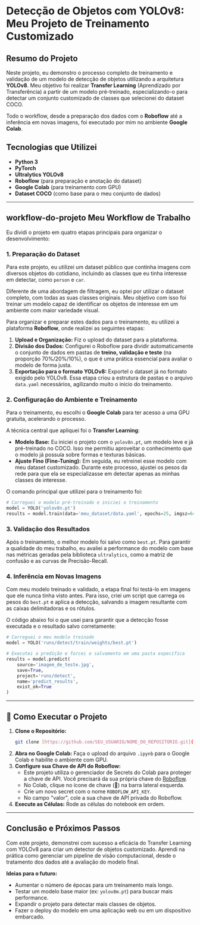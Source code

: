 # Detecção de Objetos com YOLOv8: Meu Projeto de Treinamento Customizado

## Resumo do Projeto
Neste projeto, eu demonstro o processo completo de treinamento e validação de um modelo de detecção de objetos utilizando a arquitetura **YOLOv8**. Meu objetivo foi realizar **Transfer Learning** (Aprendizado por Transferência) a partir de um modelo pré-treinado, especializando-o para detectar um conjunto customizado de classes que selecionei do dataset COCO.

Todo o workflow, desde a preparação dos dados com o **Roboflow** até a inferência em novas imagens, foi executado por mim no ambiente **Google Colab**.

## Tecnologias que Utilizei
- **Python 3**
- **PyTorch**
- **Ultralytics YOLOv8**
- **Roboflow** (para preparação e anotação do dataset)
- **Google Colab** (para treinamento com GPU)
- **Dataset COCO** (como base para o meu conjunto de dados)

---

##  workflow-do-projeto Meu Workflow de Trabalho

Eu dividi o projeto em quatro etapas principais para organizar o desenvolvimento:

### 1. Preparação do Dataset
Para este projeto, eu utilizei um dataset público que continha imagens com diversos objetos do cotidiano, incluindo as classes que eu tinha interesse em detectar, como `person` e `car`.

Diferente de uma abordagem de filtragem, eu optei por utilizar o dataset completo, com todas as suas classes originais. Meu objetivo com isso foi treinar um modelo capaz de identificar os objetos de interesse em um ambiente com maior variedade visual.

Para organizar e preparar estes dados para o treinamento, eu utilizei a plataforma **Roboflow**, onde realizei as seguintes etapas:

1.  **Upload e Organização:** Fiz o upload do dataset para a plataforma.
2.  **Divisão dos Dados:** Configurei o Roboflow para dividir automaticamente o conjunto de dados em pastas de **treino, validação e teste** (na proporção 70%/20%/10%), o que é uma prática essencial para avaliar o modelo de forma justa.
3.  **Exportação para o formato YOLOv8:** ExporteI o dataset já no formato exigido pelo YOLOv8. Essa etapa criou a estrutura de pastas e o arquivo `data.yaml` necessários, agilizando muito o início do treinamento.


### 2. Configuração do Ambiente e Treinamento
Para o treinamento, eu escolhi o **Google Colab** para ter acesso a uma GPU gratuita, acelerando o processo.

A técnica central que apliquei foi o **Transfer Learning**:
-   **Modelo Base:** Eu iniciei o projeto com o `yolov8n.pt`, um modelo leve e já pré-treinado no COCO. Isso me permitiu aproveitar o conhecimento que o modelo já possuía sobre formas e texturas básicas.
-   **Ajuste Fino (Fine-Tuning):** Em seguida, eu retreinei esse modelo com meu dataset customizado. Durante este processo, ajustei os pesos da rede para que ela se especializasse em detectar apenas as minhas classes de interesse.

O comando principal que utilizei para o treinamento foi:
```python
# Carreguei o modelo pré-treinado e iniciei o treinamento
model = YOLO('yolov8n.pt')
results = model.train(data='meu_dataset/data.yaml', epochs=25, imgsz=640)
```

### 3. Validação dos Resultados
Após o treinamento, o melhor modelo foi salvo como `best.pt`. Para garantir a qualidade do meu trabalho, eu avaliei a performance do modelo com base nas métricas geradas pela biblioteca `ultralytics`, como a matriz de confusão e as curvas de Precisão-Recall.

### 4. Inferência em Novas Imagens
Com meu modelo treinado e validado, a etapa final foi testá-lo em imagens que ele nunca tinha visto antes. Para isso, criei um script que carrega os pesos do `best.pt` e aplica a detecção, salvando a imagem resultante com as caixas delimitadoras e os rótulos.

O código abaixo foi o que usei para garantir que a detecção fosse executada e o resultado salvo corretamente:
```python
# Carreguei o meu modelo treinado
model = YOLO('runs/detect/train/weights/best.pt')

# Executei a predição e forcei o salvamento em uma pasta específica
results = model.predict(
    source='imagem_de_teste.jpg',
    save=True,
    project='runs/detect',
    name='predict_results',
    exist_ok=True
)
```

---

## 🚀 Como Executar o Projeto

1.  **Clone o Repositório:**
    ```bash
    git clone [https://github.com/SEU_USUARIO/NOME_DO_REPOSITORIO.git](https://github.com/SEU_USUARIO/NOME_DO_REPOSITORIO.git)
    ```
2.  **Abra no Google Colab:** Faça o upload do arquivo `.ipynb` para o Google Colab e habilite o ambiente com GPU.
3.  **Configure sua Chave de API do Roboflow:**
    * Este projeto utiliza o gerenciador de Secrets do Colab para proteger a chave de API. Você precisará da sua própria chave do [Roboflow](https://roboflow.com/).
    * No Colab, clique no ícone de chave (🔑) na barra lateral esquerda.
    * Crie um novo secret com o nome `ROBOFLOW_API_KEY`.
    * No campo "valor", cole a sua chave de API privada do Roboflow.
4.  **Execute as Células:** Rode as células do notebook em ordem.

---

##  Conclusão e Próximos Passos

Com este projeto, demonstrei com sucesso a eficácia do Transfer Learning com YOLOv8 para criar um detector de objetos customizado. Aprendi na prática como gerenciar um pipeline de visão computacional, desde o tratamento dos dados até a avaliação do modelo final.

**Ideias para o futuro:**
-   Aumentar o número de épocas para um treinamento mais longo.
-   Testar um modelo base maior (ex: `yolov8m.pt`) para buscar mais performance.
-   Expandir o projeto para detectar mais classes de objetos.
-   Fazer o deploy do modelo em uma aplicação web ou em um dispositivo embarcado.
